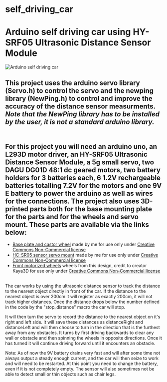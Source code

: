 # self_driving_car
# Arduino self driving car using HY-SRF05 Ultrasonic Distance Sensor Module

![Arduino self driving car](C:\Users\Elliot\self_driving_car\Self_driving_car.jpg)


## This project uses the arduino servo library (Servo.h) to control the servo and the newping library (NewPing.h) to control and improve the accuracy of the distance sensor measurments. ***Note that the NewPing library has to be installed by the user, it is not a standard arduino library.***

##  <br /> For this project you will need an arduino uno, an L293D motor driver, an HY-SRF05 Ultrasonic Distance Sensor Module, a 5g small servo, two DAGU DG01D 48:1 dc geared motors, two battery holders for 3 batteries each, 6 1.2V rechargeable batteries totalling 7.2V for the motors and one 9V E battery to power the arduino as well as wires for the connections. The project also uses 3D-printed parts both for the base mounting plate for the parts and for the wheels and servo mount. These parts are available via the links below:

* [Base plate and castor wheel](https://www.thingiverse.com/thing:4674544) made by me for use only under [Creative Commons Non-Commercial license](https://creativecommons.org/licenses/by-nc/4.0/)
* [HC-SR05 sensor servo mount](https://www.thingiverse.com/thing:4674535) made by me for use only under [Creative Commons Non-Commercial license](https://creativecommons.org/licenses/by-nc/4.0/)
* [Front motorized wheels](https://www.thingiverse.com/thing:3188355) wheels from this design, credit to creator Kaya3D for use only under [Creative Commons Non-Commercial license](https://creativecommons.org/licenses/by-nc/4.0/)

<br /> The car works by using the ultrasonic distance sensor to track the distance to the nearest object directly in front of the car. If the distance to the nearest object is over 200cm it will register as exactly 200cm, it will not track higher distances. Once the distance drops below the number defined in the code by the "stop_distance" macro the car will stop.

It will then turn the servo to record the distance to the nearest object on it's right and left side. It will save these distances as distanceRight and distanceLeft and will then choose to turn in the direction that is the furthest away from any obstacles. It turns by first driving backwards to clear any wall or obstacle and then spinning the wheels in opposite directions. Once it has turned it will continue driving forward until it encounters an obstacle. 

Note: As of now the 9V battery drains very fast and will after some time not always output a steady enough current, and the car will then seize to work and will need to be restarted. At this point you need to change the battery, even if it is not completely empty. The sensor will also sometimes not be able to detect small or thin objects such as chair legs. 



